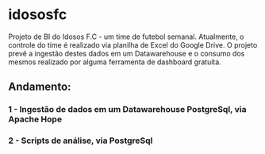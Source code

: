 <h1> idososfc </h1>
Projeto de BI do Idosos F.C - um time de futebol semanal. Atualmente, o controle do time é realizado via planilha de Excel do Google Drive. O projeto prevê a ingestão destes dados em um Datawarehouse e o consumo dos mesmos realizado por alguma ferramenta de dashboard gratuíta.

<h2> Andamento: </h2>

<h3> 1 -  Ingestão de dados em um Datawarehouse PostgreSql, via Apache Hope </h3>

<h3> 2 -  Scripts de análise, via PostgreSql </h3>
